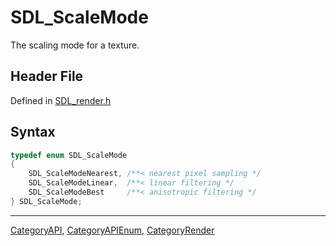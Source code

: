 # SDL_ScaleMode

The scaling mode for a texture.

## Header File

Defined in [SDL_render.h](https://github.com/libsdl-org/SDL/blob/SDL2/include/SDL_render.h)

## Syntax

```c
typedef enum SDL_ScaleMode
{
    SDL_ScaleModeNearest, /**< nearest pixel sampling */
    SDL_ScaleModeLinear,  /**< linear filtering */
    SDL_ScaleModeBest     /**< anisotropic filtering */
} SDL_ScaleMode;
```

----
[CategoryAPI](CategoryAPI), [CategoryAPIEnum](CategoryAPIEnum), [CategoryRender](CategoryRender)


